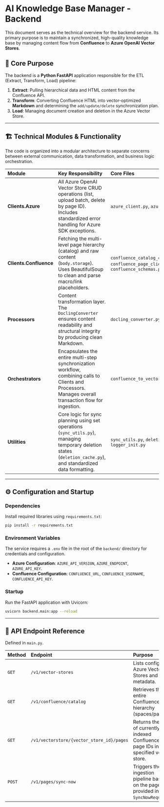 # AI Knowledge Base Manager - Backend

This document serves as the technical overview for the backend service. Its primary purpose is to maintain a synchronized, high-quality knowledge base by managing content flow from **Confluence** to **Azure OpenAI Vector Stores**.

## 🚀 Core Purpose

The backend is a **Python FastAPI** application responsible for the ETL (Extract, Transform, Load) pipeline:
1.  **Extract**: Pulling hierarchical data and HTML content from the Confluence API.
2.  **Transform**: Converting Confluence HTML into vector-optimized **Markdown** and determining the `add/update/delete` synchronization plan.
3.  **Load**: Managing document creation and deletion in the Azure Vector Store.

***

## 🏗️ Technical Modules & Functionality

The code is organized into a modular architecture to separate concerns between external communication, data transformation, and business logic orchestration.

| Module | Key Responsibility | Core Files |
| :--- | :--- | :--- |
| **Clients.Azure** | All Azure OpenAI Vector Store CRUD operations (list, upload batch, delete by page ID). Includes standardized error handling for Azure SDK exceptions. | `azure_client.py`, `azure_schemas.py` |
| **Clients.Confluence** | Fetching the multi-level page hierarchy (catalog) and raw content (`body.storage`). Uses BeautifulSoup to clean and parse macro/link placeholders. | `confluence_catalog_client.py`, `confluence_page_client.py`, `confluence_schemas.py` |
| **Processors** | Content transformation layer. The `DoclingConverter` ensures content readability and structural integrity by producing clean Markdown. | `docling_converter.py` |
| **Orchestrators** | Encapsulates the entire multi-step synchronization workflow, combining calls to Clients and Processors. Manages overall transaction flow for ingestion. | `confluence_to_vectorstore_ingestion.py` |
| **Utilities** | Core logic for sync planning using set operations (`sync_utils.py`), managing temporary deletion states (`deletion_cache.py`), and standardized data formatting. | `sync_utils.py`, `deletion_cache.py`, `logger_init.py` |

***

## ⚙️ Configuration and Startup

### Dependencies

Install required libraries using `requirements.txt`:

```bash
pip install -r requirements.txt
```

### Environment Variables

The service requires a `.env` file in the root of the `backend/` directory for credentials and configuration.

* **Azure Configuration**: `AZURE_API_VERSION`, `AZURE_ENDPOINT`, `AZURE_API_KEY`.
* **Confluence Configuration**: `CONFLUENCE_URL`, `CONFLUENCE_USERNAME`, `CONFLUENCE_API_KEY`.

### Startup

Run the FastAPI application with Uvicorn:

```bash
uvicorn backend.main:app --reload
```

-----

## 💾 API Endpoint Reference

Defined in `main.py`.

| Method | Endpoint | Purpose |
| :--- | :--- | :--- |
| `GET` | `/v1/vector-stores` | Lists configured Azure Vector Stores and metadata. |
| `GET` | `/v1/confluence/catalog` | Retrieves the entire Confluence hierarchy (spaces/pages). |
| `GET` | `/v1/vectorstore/{vector_store_id}/pages` | Returns the list of currently indexed Confluence page IDs in the specified vector store. |
| `POST` | `/v1/pages/sync-now` | Triggers the ingestion pipeline based on the pages provided in the `SyncNowRequest`. |
